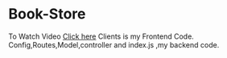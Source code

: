# Book-Store
To Watch Video <a href="https://drive.google.com/file/d/1qAPfOfzthtEki6ADH6XgQLIzJ4z8ZSln/view?usp=sharing">Click here</a>
Clients is my Frontend Code.
Config,Routes,Model,controller and index.js ,my backend code.
